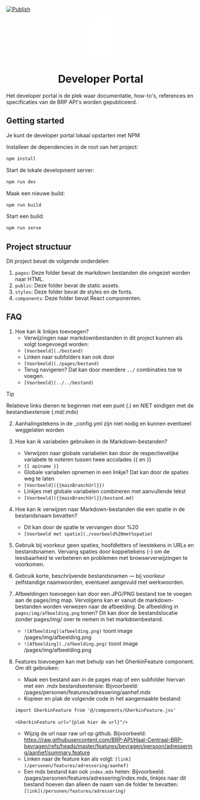 [![Publish](https://github.com/BRP-API/devportal/actions/workflows/deploy.yml/badge.svg?branch=main)](https://github.com/BRP-API/devportal/actions/workflows/deploy.yml)

<p align="center">
  <a href="https://brp-api.github.io/devportal">
    <img alt="Devportal" src="https://raw.githubusercontent.com/BRP-API/devportal/refs/heads/main/public/logo.svg" width="60" />
  </a>
</p>
<h1 align="center">
  Developer Portal
</h1>

Het developer portal is de plek waar documentatie, how-to's, references en specificaties van de BRP API's worden gepubliceerd.

## Getting started
Je kunt de developer portal lokaal opstarten met NPM

Installeer de dependencies in de root van het project:
```bash
npm install
```

Start de lokale development server:
```bash
npm run dev
```

Maak een nieuwe build:
```bash
npm run build
```

Start een build:
```bash
npm run serve
```

## Project structuur

Dit project bevat de volgende onderdelen
  1. `pages`: Deze folder bevat de markdown bestanden die omgezet worden naar HTML.
  2. `public`: Deze folder bevat de static assets.
  3. `styles`: Deze folder bevat de styles en de fonts.
  4. `components`: Deze folder bevat React componenten.
  
## FAQ

1. Hoe kan ik linkjes toevoegen?
   - Verwijzingen naar markdownbestanden in dit project kunnen als volgt toegevoegd worden:
   - `[Voorbeeld](./bestand)`
   - Linken naar subfolders kan ook door
   - `[Voorbeeld](./pages/bestand)`
   - Terug navigeren? Dat kan door meerdere `../` combinaties toe te voegen.
   - `[Voorbeeld](../../bestand)`

> [!Tip]  
> Relatieve links dienen te beginnen met een punt (.) en NIET eindigen met de bestandsextensie (.md/.mdx)

2. Aanhalingstekens in de _config.yml zijn niet nodig en kunnen eventueel weggelaten worden
   
3. Hoe kan ik variabelen gebruiken in de Markdown-bestanden?
   - Verwijzen naar globale variabelen kan door de respectievelijke variabele te noteren tussen twee accolades {{ en }}
   - `{{ apiname }}`
   - Globale variabelen opnemen in een linkje? Dat kan door de spaties weg te laten
   - `[Voorbeeld]({{mainBranchUrl}})`
   - Linkjes met globale variabelen combineren met aanvullende tekst
   - `[Voorbeeld]({{mainBranchUrl}}/bestand.md)`

4. Hoe kan ik verwijzen naar Markdown-bestanden die een spatie in de bestandsnaam bevatten?
   - Dit kan door de spatie te vervangen door %20
   - `[Voorbeeld met spatie](./voorbeeld%20met%spatie)`
  
5. Gebruik bij voorkeur geen spaties, hoofdletters of leestekens in URLs en bestandsnamen. Vervang spaties door koppeltekens (-) om de leesbaarheid te verbeteren en problemen met browserverwijzingen te voorkomen.

6. Gebruik korte, beschrijvende bestandsnamen — bij voorkeur zelfstandige naamwoorden, eventueel aangevuld met werkwoorden.

7. Afbeeldingen toevoegen kan door een JPG/PNG bestand toe te voegen aan de pages/img map. Vervolgens kan er vanuit de markdown-bestanden worden verwezen naar de afbeelding. 
De afbeelding in `pages/img/afbeelding.png` tonen? Dit kan door de bestandslocatie zonder pages/img/ over te nemen in het markdownbestand. 
    - `![Afbeelding](afbeelding.png)`  toont image /pages/img/afbeelding.png
    - `![Afbeelding](./afbeelding.png)`  toont image /pages/img/afbeelding.png

8. Features toevoegen kan met behulp van het GherkinFeature component. Om dit gebruiken:
    - Maak een bestand aan in de pages map of een subfolder hiervan met een .mdx bestandsextensie: Bijvoorbeeld: /pages/personen/features/adressering/aanhef.mdx
    - Kopieer en plak de volgende code in het aangemaakte bestand:
    ```mdx
    import GherkinFeature from '@/components/GherkinFeature.jsx'

    <GherkinFeature url="{plak hier de url}"/>
    ```
    - Wijzig de url naar raw url op github. Bijvoorbeeld: https://raw.githubusercontent.com/BRP-API/Haal-Centraal-BRP-bevragen/refs/heads/master/features/bevragen/persoon/adressering/aanhef/summary.feature
    - Linken naar de feature kan als volgt: `[link](/personen/features/adressering/aanhef)`
    - Een mdx bestand kan ook `index.mdx` heten: Bijvoorbeeld: /pages/personen/features/adressering/index.mdx, linkjes naar dit bestand hoeven dan alleen de naam van de folder te bevatten: `[link](/personen/features/adressering)`
